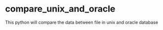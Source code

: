 # compare_unix_and_oracle
 This python will compare the data between file in unix and oracle database
